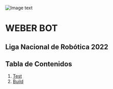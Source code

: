![Image text](https://github.com/TinchoLalo/WEBER/blob/master/Assets/Weber.jpeg)
# WEBER BOT
## Liga Nacional de Robótica 2022

## Tabla de Contenidos
1. [Test](https://github.com/TinchoLalo/WEBER/tree/master/Pruebas)
2. [Build](https://github.com/TinchoLalo/WEBER/tree/master/WEBER%20BOT)

